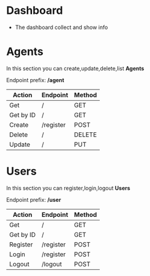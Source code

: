# Dashboard

- The dashboard collect and show info

# Agents
In this section you can create,update,delete,list **Agents**

Endpoint prefix: **/agent**

| Action      | Endpoint | Method |
| ----------- | ----------- | ----------- |
| Get         | /           | GET |
| Get by ID   | /<id>       | GET |
| Create      | /register   | POST |
| Delete      | /<id>       | DELETE |
| Update      | /<id>       | PUT |


# Users
In this section you can register,login,logout **Users**

Endpoint prefix: **/user**

| Action      | Endpoint | Method |
| ----------- | ----------- | ----------- |
| Get         | /           | GET |
| Get by ID   | /<id>       | GET |
| Register    | /register   | POST |
| Login       | /register   | POST |
| Logout      | /logout     | POST |
